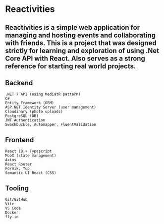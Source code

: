 # **Reactivities**

## Reactivities is a simple web application for managing and hosting events and collaborating with friends. This is a project that was designed strictly for learning and exploration of using .Net Core API with React. Also serves as a strong reference for starting real world projects.

  ## Backend
    .NET 7 API (using MediatR pattern)
    C#
    Entity Framework (ORM)
    ASP.NET Identity Server (user management)
    Cloudinary (photo uploads)
    PostgreSQL (DB)
    JWT Authentication
    Swashbuckle, Automapper, FluentValidation
  ## Frontend
  
    React 18 + Typescript
    MobX (state management)
    Axios
    React Router
    Formik, Yup
    Semantic UI React (CSS) 
  ## Tooling
  
    Git/GitHub
    Vite
    VS Code
    Docker
    fly.io
